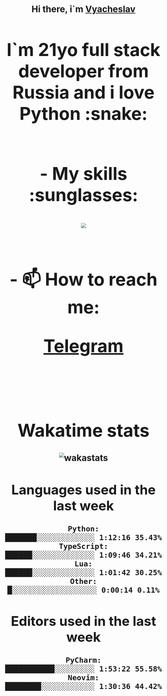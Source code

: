 <h1 align='center'>Hi there, i`m <a href='https://t.me/syavabrazzzers'>Vyacheslav<a/> <h1/>

<p>I`m 21yo full stack developer from Russia and i love Python :snake: <p/>

<br>
- My skills :sunglasses:
<p align="center">
    <img src="https://skillicons.dev/icons?i=git,docker,linux,postgres,mysql,python,django,fastapi,javascript,typescript,react,next,tailwind" />
<p/>

<br>
- 📫 How to reach me: 
<p>
<a href='https://t.me/syavabrazzzers'>Telegram<a/>
<p/>
<br>

<h1 align='center'>Wakatime stats</h1>

<img alt="wakastats" src="https://waka-widget.up.railway.app/language?langs=all&user=TaiLo&randomGradient=true&bgLineColor=696969&maxLangs=5&theme=dark" />
    
<!--START_SECTION:waka-->
## Languages used in the last week
```text
Python:               ███████░░░░░░░░░░░░░ 1:12:16 35.43%
TypeScript:           ██████░░░░░░░░░░░░░░ 1:09:46 34.21%
Lua:                  ██████░░░░░░░░░░░░░░ 1:01:42 30.25%
Other:                █░░░░░░░░░░░░░░░░░░░ 0:00:14 0.11%
```
## Editors used in the last week
```text
PyCharm:              ███████████░░░░░░░░░ 1:53:22 55.58%
Neovim:               ████████░░░░░░░░░░░░ 1:30:36 44.42%
```

<!--END_SECTION:waka-->


